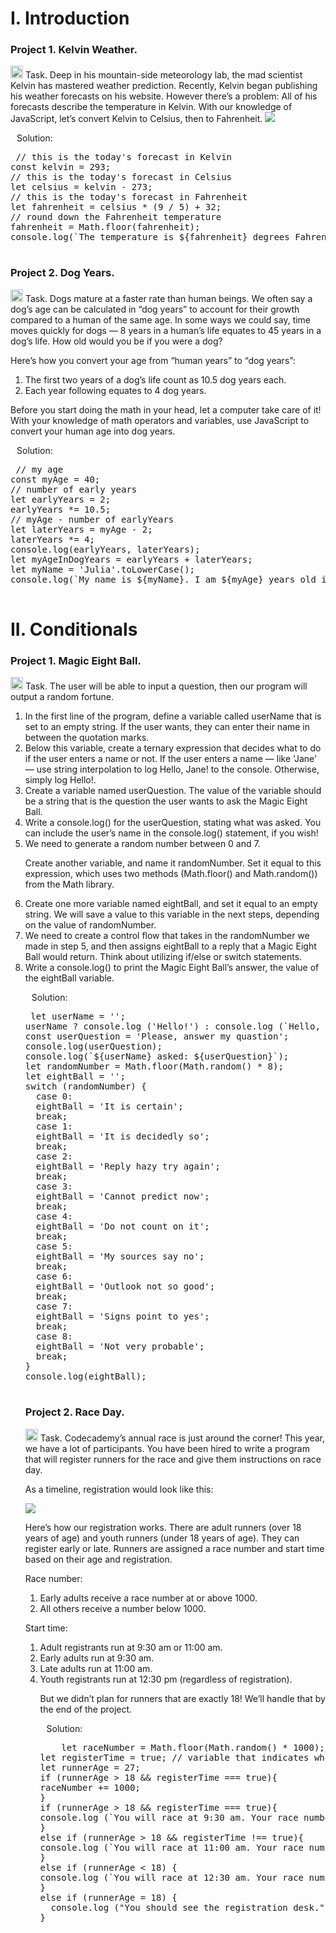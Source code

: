 <div align=left>
  <h1>I. Introduction</h1>
  </div>
 <div align=left>
  <h3>Project 1. Kelvin Weather.</h3>
  <p>
    <img src="https://cdn-icons-png.flaticon.com/512/3524/3524335.png" width=20 heigh=20>
    Task. Deep in his mountain-side meteorology lab, the mad scientist Kelvin has mastered weather prediction.
Recently, Kelvin began publishing his weather forecasts on his website. However there’s a problem: All of his forecasts describe the temperature in Kelvin.
With our knowledge of JavaScript, let’s convert Kelvin to Celsius, then to Fahrenheit.
<img src="https://content.codecademy.com/projects/introduction-to-javascript/learn-javascript-introduction/kelvin-weather/Kelvin%20Thermometers.svg">  
 <p>
   <img src="https://cdn-icons-png.flaticon.com/128/556/556690.png" width=10 heigh=10>Solution:</p> 
  <div class="highlight highlight-source-sql notranslate position-relative overflow-auto" dir=auto>
    <pre>
 // this is the today's forecast in Kelvin
const kelvin = 293;
// this is the today's forecast in Celsius
let celsius = kelvin - 273;
// this is the today's forecast in Fahrenheit
let fahrenheit = celsius * (9 / 5) + 32;
// round down the Fahrenheit temperature
fahrenheit = Math.floor(fahrenheit);
console.log(`The temperature is ${fahrenheit} degrees Fahrenheit.`);
    </pre>
  </div>

  <div align=left>
  <h3>Project 2. Dog Years.</h3>
  <p>
    <img src="https://cdn-icons-png.flaticon.com/512/3524/3524335.png" width=20 heigh=20>
    Task. Dogs mature at a faster rate than human beings. We often say a dog’s age can be calculated in “dog years” to account for their growth compared to a human of the same age. In some ways we could say, time moves quickly for dogs — 8 years in a human’s life equates to 45 years in a dog’s life. How old would you be if you were a dog?
    <p>Here’s how you convert your age from “human years” to “dog years”:</p>
<ol>
  <li>The first two years of a dog’s life count as 10.5 dog years each.</li>
  <li>Each year following equates to 4 dog years.</li>
    </ol>
<p>Before you start doing the math in your head, let a computer take care of it! With your knowledge of math operators and variables, use JavaScript to convert your human age into dog years.</p>
   <img src="https://cdn-icons-png.flaticon.com/128/556/556690.png" width=10 heigh=10>Solution:</p> 
  <div class="highlight highlight-source-sql notranslate position-relative overflow-auto" dir=auto>
    <pre>
 // my age
const myAge = 40;
// number of early years
let earlyYears = 2;
earlyYears *= 10.5;
// myAge - number of earlyYears
let laterYears = myAge - 2;
laterYears *= 4;
console.log(earlyYears, laterYears);
let myAgeInDogYears = earlyYears + laterYears;
let myName = 'Julia'.toLowerCase();
console.log(`My name is ${myName}. I am ${myAge} years old in human years which is ${myAgeInDogYears} years old in dog years.`);
    </pre>
  </div>
  
  <div align=left>
  <h1>II. Conditionals</h1>
  </div>
 <div align=left>
  <h3>Project 1. Magic Eight Ball.</h3>
  <p>
    <img src="https://cdn-icons-png.flaticon.com/512/3524/3524335.png" width=20 heigh=20>
    Task. The user will be able to input a question, then our program will output a random fortune.
    <ol>
      <li>In the first line of the program, define a variable called userName that is set to an empty string. If the user wants, they can enter their name in between the quotation marks.</li>
      <li>Below this variable, create a ternary expression that decides what to do if the user enters a name or not. If the user enters a name — like 'Jane' — use string interpolation to log Hello, Jane! to the console. Otherwise, simply log Hello!.</li>
      <li>Create a variable named userQuestion. The value of the variable should be a string that is the question the user wants to ask the Magic Eight Ball.</li>
      <li>Write a console.log() for the userQuestion, stating what was asked. You can include the user’s name in the console.log() statement, if you wish!</li>
      <li>We need to generate a random number between 0 and 7.

Create another variable, and name it randomNumber. Set it equal to this expression, which uses two methods (Math.floor() and Math.random()) from the Math library.</li>
      <li>Create one more variable named eightBall, and set it equal to an empty string. We will save a value to this variable in the next steps, depending on the value of randomNumber.</li>
      <li>We need to create a control flow that takes in the randomNumber we made in step 5, and then assigns eightBall to a reply that a Magic Eight Ball would return. Think about utilizing if/else or switch statements.</li>
      <li>
Write a console.log() to print the Magic Eight Ball’s answer, the value of the eightBall variable.</li>
 <p>
   <img src="https://cdn-icons-png.flaticon.com/128/556/556690.png" width=10 heigh=10>Solution:</p> 
  <div class="highlight highlight-source-sql notranslate position-relative overflow-auto" dir=auto>
    <pre>
 let userName = '';
userName ? console.log ('Hello!') : console.log (`Hello, ${userName}!`);
const userQuestion = 'Please, answer my quastion';
console.log(userQuestion);
console.log(`${userName} asked: ${userQuestion}`);
let randomNumber = Math.floor(Math.random() * 8);
let eightBall = '';
switch (randomNumber) {
  case 0:
  eightBall = 'It is certain';
  break;
  case 1:
  eightBall = 'It is decidedly so';
  break;
  case 2:
  eightBall = 'Reply hazy try again';
  break;
  case 3:
  eightBall = 'Cannot predict now';
  break;
  case 4:
  eightBall = 'Do not count on it';
  break;
  case 5:
  eightBall = 'My sources say no';
  break;
  case 6:
  eightBall = 'Outlook not so good';
  break;
  case 7:
  eightBall = 'Signs point to yes';
  break;
  case 8:
  eightBall = 'Not very probable';
  break;
}
console.log(eightBall);
    </pre>
  </div>
      <div align=left>
        <h3>Project 2. Race Day.</h3>
    <img src="https://cdn-icons-png.flaticon.com/512/3524/3524335.png" width=20 heigh=20>
    Task. Codecademy’s annual race is just around the corner! This year, we have a lot of participants. You have been hired to write a program that will register runners for the race and give them instructions on race day.
      <p>As a timeline, registration would look like this:</p>
      <img src="https://content.codecademy.com/projects/introduction-to-javascript/learn-javascript-control-flow/race-day/raceday-timeline.svg">
     <p>Here’s how our registration works. There are adult runners (over 18 years of age) and youth runners (under 18 years of age). They can register early or late. Runners are assigned a race number and start time based on their age and registration.</p>
      <p>Race number:</p>
      <ol>
        <li>Early adults receive a race number at or above 1000.</li>
        <li>All others receive a number below 1000.</li>
      </ol>
      <p>Start time:</p>
      <ol>
        <li>Adult registrants run at 9:30 am or 11:00 am.</li>
        <li>Early adults run at 9:30 am.</li>
        <li>Late adults run at 11:00 am.</li>
        <li>Youth registrants run at 12:30 pm (regardless of registration).</li>
<p>But we didn’t plan for runners that are exactly 18! We’ll handle that by the end of the project.</p>
   <img src="https://cdn-icons-png.flaticon.com/128/556/556690.png" width=10 heigh=10>Solution:</p> 
  <div class="highlight highlight-source-sql notranslate position-relative overflow-auto" dir=auto>
    <pre>
    let raceNumber = Math.floor(Math.random() * 1000);
let registerTime = true; // variable that indicates whether a runner registered early or not. Early - true, later - false.
let runnerAge = 27;
if (runnerAge > 18 && registerTime === true){
raceNumber += 1000;
}
if (runnerAge > 18 && registerTime === true){
console.log (`You will race at 9:30 am. Your race number ${raceNumber}`);
}
else if (runnerAge > 18 && registerTime !== true){
console.log (`You will race at 11:00 am. Your race number ${raceNumber}`);
}
else if (runnerAge < 18) {
console.log (`You will race at 12:30 am. Your race number ${raceNumber}`);
}
else if (runnerAge = 18) {
  console.log ("You should see the registration desk.");
}
    </pre>
      </div>
